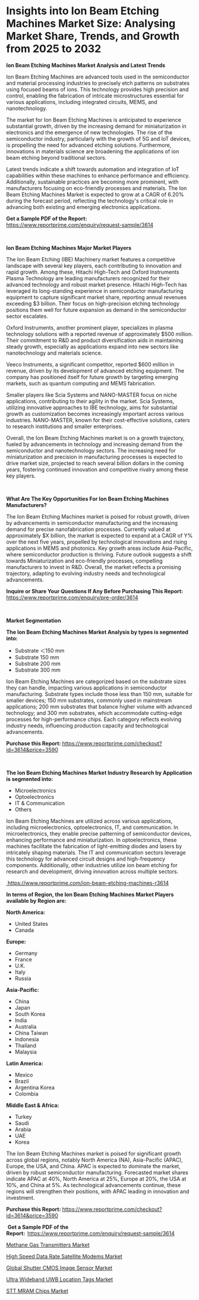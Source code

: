 <p><h1>Insights into Ion Beam Etching Machines Market Size: Analysing Market Share, Trends, and Growth from 2025 to 2032</h1></p><p><strong>Ion Beam Etching Machines Market Analysis and Latest Trends</strong></p>
<p><p>Ion Beam Etching Machines are advanced tools used in the semiconductor and material processing industries to precisely etch patterns on substrates using focused beams of ions. This technology provides high precision and control, enabling the fabrication of intricate microstructures essential for various applications, including integrated circuits, MEMS, and nanotechnology.</p><p>The market for Ion Beam Etching Machines is anticipated to experience substantial growth, driven by the increasing demand for miniaturization in electronics and the emergence of new technologies. The rise of the semiconductor industry, particularly with the growth of 5G and IoT devices, is propelling the need for advanced etching solutions. Furthermore, innovations in materials science are broadening the applications of ion beam etching beyond traditional sectors.</p><p>Latest trends indicate a shift towards automation and integration of IoT capabilities within these machines to enhance performance and efficiency. Additionally, sustainable practices are becoming more prominent, with manufacturers focusing on eco-friendly processes and materials. The Ion Beam Etching Machines Market is expected to grow at a CAGR of 6.20% during the forecast period, reflecting the technology's critical role in advancing both existing and emerging electronics applications.</p></p>
<p><strong>Get a Sample PDF of the Report:&nbsp;</strong> <a href="https://www.reportprime.com/enquiry/request-sample/3614?utm_campaign=1837&utm_medium=2&utm_source=Github&utm_content=ia&utm_term=18032025&utm_id=ion-beam-etching-machines">https://www.reportprime.com/enquiry/request-sample/3614</a></p>
<p>&nbsp;</p>
<p><strong>Ion Beam Etching Machines Major Market Players</strong></p>
<p><p>The Ion Beam Etching (IBE) Machinery market features a competitive landscape with several key players, each contributing to innovation and rapid growth. Among these, Hitachi High-Tech and Oxford Instruments Plasma Technology are leading manufacturers recognized for their advanced technology and robust market presence. Hitachi High-Tech has leveraged its long-standing experience in semiconductor manufacturing equipment to capture significant market share, reporting annual revenues exceeding $3 billion. Their focus on high-precision etching technology positions them well for future expansion as demand in the semiconductor sector escalates.</p><p>Oxford Instruments, another prominent player, specializes in plasma technology solutions with a reported revenue of approximately $500 million. Their commitment to R&D and product diversification aids in maintaining steady growth, especially as applications expand into new sectors like nanotechnology and materials science.</p><p>Veeco Instruments, a significant competitor, reported $600 million in revenue, driven by its development of advanced etching equipment. The company has positioned itself for future growth by targeting emerging markets, such as quantum computing and MEMS fabrication.</p><p>Smaller players like Scia Systems and NANO-MASTER focus on niche applications, contributing to their agility in the market. Scia Systems, utilizing innovative approaches to IBE technology, aims for substantial growth as customization becomes increasingly important across various industries. NANO-MASTER, known for their cost-effective solutions, caters to research institutions and smaller enterprises.</p><p>Overall, the Ion Beam Etching Machines market is on a growth trajectory, fueled by advancements in technology and increasing demand from the semiconductor and nanotechnology sectors. The increasing need for miniaturization and precision in manufacturing processes is expected to drive market size, projected to reach several billion dollars in the coming years, fostering continued innovation and competitive rivalry among these key players.</p></p>
<p>&nbsp;</p>
<p><strong>What Are The Key Opportunities For Ion Beam Etching Machines Manufacturers?</strong></p>
<p><p>The Ion Beam Etching Machines market is poised for robust growth, driven by advancements in semiconductor manufacturing and the increasing demand for precise nanofabrication processes. Currently valued at approximately $X billion, the market is expected to expand at a CAGR of Y% over the next five years, propelled by technological innovations and rising applications in MEMS and photonics. Key growth areas include Asia-Pacific, where semiconductor production is thriving. Future outlook suggests a shift towards Miniaturization and eco-friendly processes, compelling manufacturers to invest in R&D. Overall, the market reflects a promising trajectory, adapting to evolving industry needs and technological advancements.</p></p>
<p><strong>Inquire or Share Your Questions If Any Before Purchasing This Report:</strong> <a href="https://www.reportprime.com/enquiry/pre-order/3614?utm_campaign=1837&utm_medium=2&utm_source=Github&utm_content=ia&utm_term=18032025&utm_id=ion-beam-etching-machines">https://www.reportprime.com/enquiry/pre-order/3614</a></p>
<p>&nbsp;</p>
<p><strong>Market Segmentation</strong></p>
<p><strong>The Ion Beam Etching Machines Market Analysis by types is segmented into:</strong></p>
<p><ul><li>Substrate ＜150 mm</li><li>Substrate 150 mm</li><li>Substrate 200 mm</li><li>Substrate 300 mm</li></ul></p>
<p><p>Ion Beam Etching Machines are categorized based on the substrate sizes they can handle, impacting various applications in semiconductor manufacturing. Substrate types include those less than 150 mm, suitable for smaller devices; 150 mm substrates, commonly used in mainstream applications; 200 mm substrates that balance higher volume with advanced technology; and 300 mm substrates, which accommodate cutting-edge processes for high-performance chips. Each category reflects evolving industry needs, influencing production capacity and technological advancements.</p></p>
<p><strong>Purchase this Report:&nbsp;</strong><a href="https://www.reportprime.com/checkout?id=3614&price=3590&utm_campaign=1837&utm_medium=2&utm_source=Github&utm_content=ia&utm_term=18032025&utm_id=ion-beam-etching-machines">https://www.reportprime.com/checkout?id=3614&price=3590</a></p>
<p>&nbsp;</p>
<p><strong>The Ion Beam Etching Machines Market Industry Research by Application is segmented into:</strong></p>
<p><ul><li>Microelectronics</li><li>Optoelectronics</li><li>IT & Communication</li><li>Others</li></ul></p>
<p><p>Ion Beam Etching Machines are utilized across various applications, including microelectronics, optoelectronics, IT, and communication. In microelectronics, they enable precise patterning of semiconductor devices, enhancing performance and miniaturization. In optoelectronics, these machines facilitate the fabrication of light-emitting diodes and lasers by intricately shaping materials. The IT and communication sectors leverage this technology for advanced circuit designs and high-frequency components. Additionally, other industries utilize ion beam etching for research and development, driving innovation across multiple sectors.</p></p>
<p><a href="https://www.reportprime.com/ion-beam-etching-machines-r3614?utm_campaign=1837&utm_medium=2&utm_source=Github&utm_content=ia&utm_term=18032025&utm_id=ion-beam-etching-machines">&nbsp;https://www.reportprime.com/ion-beam-etching-machines-r3614</a></p>
<p><strong>In terms of Region, the Ion Beam Etching Machines Market Players available by Region are:</strong></p>
<p>
    <p> <strong> North America: </strong>
        <ul>
            <li>United States</li>
            <li>Canada</li>
        </ul>
        </p> 
    <p> <strong> Europe: </strong>
        <ul>
            <li>Germany</li>
            <li>France</li>
            <li>U.K.</li>
            <li>Italy</li>
            <li>Russia</li>
        </ul>
        </p> 
    <p> <strong> Asia-Pacific: </strong>
        <ul>
            <li>China</li>
            <li>Japan</li>
            <li>South Korea</li>
            <li>India</li>
            <li>Australia</li>
            <li>China Taiwan</li>
            <li>Indonesia</li>
            <li>Thailand</li>
            <li>Malaysia</li>
        </ul>
        </p> 
    <p> <strong> Latin America: </strong>
        <ul>
            <li>Mexico</li>
            <li>Brazil</li>
            <li>Argentina Korea</li>
            <li>Colombia</li>
        </ul>
        </p> 
    <p> <strong> Middle East & Africa: </strong>
        <ul>
            <li>Turkey</li>
            <li>Saudi</li>
            <li>Arabia</li>
            <li>UAE</li>
            <li>Korea</li>
        </ul>
    </p>
    </p>
<p><p>The Ion Beam Etching Machines market is poised for significant growth across global regions, notably North America (NA), Asia-Pacific (APAC), Europe, the USA, and China. APAC is expected to dominate the market, driven by robust semiconductor manufacturing. Forecasted market shares indicate APAC at 40%, North America at 25%, Europe at 20%, the USA at 10%, and China at 5%. As technological advancements continue, these regions will strengthen their positions, with APAC leading in innovation and investment.</p></p>
<p><strong>Purchase this Report: </strong><a href="https://www.reportprime.com/checkout?id=3614&price=3590&utm_campaign=1837&utm_medium=2&utm_source=Github&utm_content=ia&utm_term=18032025&utm_id=ion-beam-etching-machines">https://www.reportprime.com/checkout?id=3614&price=3590</a></p>
<p>&nbsp;<strong>Get a Sample PDF of the Report:&nbsp;&nbsp;</strong><a href="https://www.reportprime.com/enquiry/request-sample/3614?utm_campaign=1837&utm_medium=2&utm_source=Github&utm_content=ia&utm_term=18032025&utm_id=ion-beam-etching-machines">https://www.reportprime.com/enquiry/request-sample/3614</a></p>
<p><strong></strong></p>
<p><p><a href="https://github.com/chkrselia/Market-Research-Report-List-1/blob/main/methane-gas-transmitters-market.md?utm_campaign=1837&utm_medium=2&utm_source=Github&utm_content=ia&utm_term=18032025&utm_id=ion-beam-etching-machines">Methane Gas Transmitters Market</a></p><p><a href="https://github.com/iroldilom/Market-Research-Report-List-1/blob/main/high-speed-data-rate-satellite-modems-market.md?utm_campaign=1837&utm_medium=2&utm_source=Github&utm_content=ia&utm_term=18032025&utm_id=ion-beam-etching-machines">High Speed Data Rate Satellite Modems Market</a></p><p><a href="https://github.com/watzondechao/Market-Research-Report-List-1/blob/main/global-shutter-cmos-image-sensor-market.md?utm_campaign=1837&utm_medium=2&utm_source=Github&utm_content=ia&utm_term=18032025&utm_id=ion-beam-etching-machines">Global Shutter CMOS Image Sensor Market</a></p><p><a href="https://github.com/pidlisseas/Market-Research-Report-List-1/blob/main/ultra-wideband-uwb-location-tags-market.md?utm_campaign=1837&utm_medium=2&utm_source=Github&utm_content=ia&utm_term=18032025&utm_id=ion-beam-etching-machines">Ultra Wideband UWB Location Tags Market</a></p><p><a href="https://github.com/phephezxnf/Market-Research-Report-List-1/blob/main/stt-mram-chips-market.md?utm_campaign=1837&utm_medium=2&utm_source=Github&utm_content=ia&utm_term=18032025&utm_id=ion-beam-etching-machines">STT MRAM Chips Market</a></p></p>